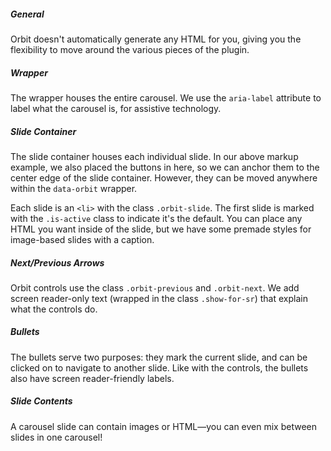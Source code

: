 ##### General

Orbit doesn't automatically generate any HTML for you, giving you the flexibility to move around the various pieces of the plugin.

##### Wrapper

The wrapper houses the entire carousel. We use the `aria-label` attribute to label what the carousel is, for assistive technology.

##### Slide Container

The slide container houses each individual slide. In our above markup example, we also placed the buttons in here, so we can anchor them to the center edge of the slide container. However, they can be moved anywhere within the `data-orbit` wrapper.

Each slide is an `<li>` with the class `.orbit-slide`. The first slide is marked with the `.is-active` class to indicate it's the default. You can place any HTML you want inside of the slide, but we have some premade styles for image-based slides with a caption.

##### Next/Previous Arrows

Orbit controls use the class `.orbit-previous` and `.orbit-next`. We add screen reader-only text (wrapped in the class `.show-for-sr`) that explain what the controls do.

##### Bullets

The bullets serve two purposes: they mark the current slide, and can be clicked on to navigate to another slide. Like with the controls, the bullets also have screen reader-friendly labels.

##### Slide Contents

A carousel slide can contain images or HTML—you can even mix between slides in one carousel!